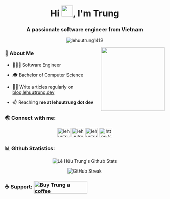 <h1 align="center">Hi <img src="https://media.giphy.com/media/hvRJCLFzcasrR4ia7z/giphy.gif" width="35px">, I'm Trung</h1>
<h3 align="center">A passionate software engineer from Vietnam</h3>

<p align="center"> <img src="https://komarev.com/ghpvc/?username=lehuutrung1412&label=Profile%20views&color=42b883&style=flat" alt="lehuutrung1412" /> </p>

<img align='right' src="https://media.giphy.com/media/M9gbBd9nbDrOTu1Mqx/giphy.gif" width="200">

<h3 align="left">🚀 About Me</h3>

- 👨🏻‍💻  Software Engineer

- 🎓  Bachelor of Computer Science 

- ✍🏻  Write articles regularly on [blog.lehuutrung.dev](https://blog.lehuutrung.dev)

- 📫 Reaching **me at lehuutrung dot dev**

<h3 align="left">🌏 Connect with me:</h3>
<p align="center">
<a href="https://linkedin.com/in/lehuutrung1412" target="blank"><img align="center" src="https://raw.githubusercontent.com/rahuldkjain/github-profile-readme-generator/master/src/images/icons/Social/linked-in-alt.svg" alt="lehuutrung1412" height="30" width="40" /></a>
<a href="https://dev.to/lehuutrung1412" target="blank"><img align="center" src="https://raw.githubusercontent.com/rahuldkjain/github-profile-readme-generator/master/src/images/icons/Social/devto.svg" alt="lehuutrung1412" height="30" width="40" /></a>
<a href="https://www.leetcode.com/lehuutrung1412" target="blank"><img align="center" src="https://raw.githubusercontent.com/rahuldkjain/github-profile-readme-generator/master/src/images/icons/Social/leet-code.svg" alt="lehuutrung1412" height="30" width="40" /></a>
<a href="https://blog.lehuutrung.dev/rss.xml" target="blank"><img align="center" src="https://raw.githubusercontent.com/rahuldkjain/github-profile-readme-generator/master/src/images/icons/Social/rss.svg" alt="https://blog.lehuutrung.dev/rss.xml" height="30" width="40" /></a>

<h3 align="left">📊 Github Statistics:</h3>
<p align="center"> <img src="https://github-readme-stats.vercel.app/api?username=lehuutrung1412&hide=contribs&count_private=true&show_icons=true&include_all_commits=true&show=prs_merged,prs_merged_percentage&rank_icon=percentile" alt="Lê Hữu Trung's Github Stats" /> </p>
<p align="center"> <img src="https://github-readme-streak-stats.herokuapp.com/?user=lehuutrung1412" alt="GitHub Streak" /> </p>

<h3 align="left">☕️ Support: <a href="https://blog.lehuutrung.dev/buy-me-a-coffee"> <img align="center" src="https://cdn.buymeacoffee.com/buttons/v2/default-yellow.png" height="40" width="168" alt="Buy Trung a coffee" /></a></h3>

<!--
**lehuutrung1412/lehuutrung1412** is a ✨ _special_ ✨ repository because its `README.md` (this file) appears on your GitHub profile.

Here are some ideas to get you started:

- 🔭 I’m currently working on ...
- 🌱 I’m currently learning ...
- 👯 I’m looking to collaborate on ...
- 🤔 I’m looking for help with ...
- 💬 Ask me about ...
- 📫 How to reach me: ...
- 😄 Pronouns: ...
- ⚡ Fun fact: ...
-->
